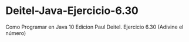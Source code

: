 # Deitel-Java-Ejercicio-6.30
Como Programar en Java 10 Edicion Paul Deitel. Ejercicio 6.30 (Adivine el número)
